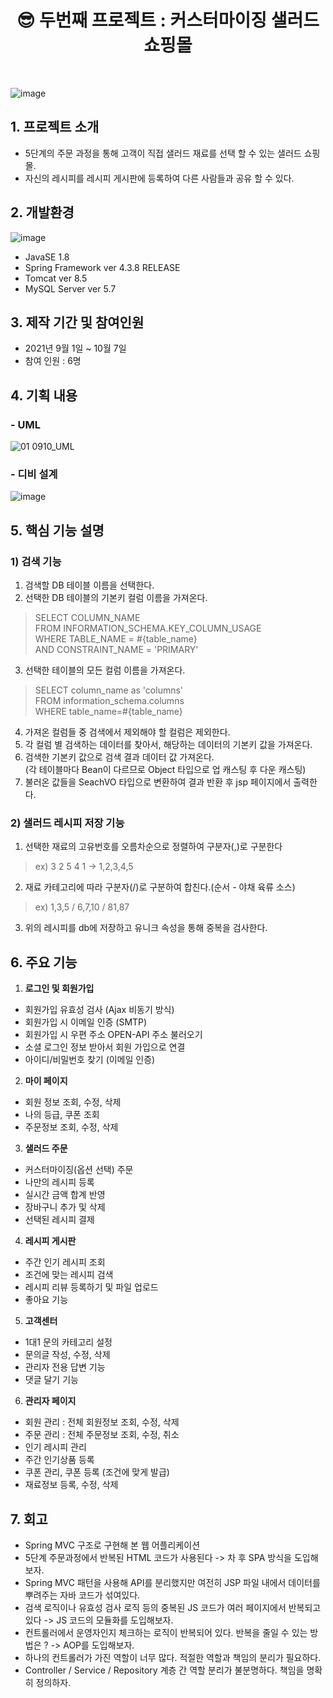 # <center> 😎 두번째 프로젝트 : 커스터마이징 샐러드 쇼핑몰 </center>
<br>

![image](https://user-images.githubusercontent.com/92525310/149265167-e87e19a5-ea38-4800-95bb-5703feedd350.png)

## 1. 프로젝트 소개
- 5단계의 주문 과정을 통해 고객이 직접 샐러드 재료를 선택 할 수 있는 샐러드 쇼핑몰.
- 자신의 레시피를 레시피 게시판에 등록하여 다른 사람들과 공유 할 수 있다.

## 2. 개발환경
![image](https://user-images.githubusercontent.com/92525310/148393565-f53a059f-8189-4b1d-86df-b6ad0dfd754f.png)
- JavaSE 1.8
- Spring Framework ver 4.3.8 RELEASE
- Tomcat ver 8.5
- MySQL Server ver 5.7

## 3. 제작 기간 및 참여인원
- 2021년 9월 1일 ~ 10월 7일
- 참여 인원 : 6명

## 4. 기획 내용
### - UML
![01 0910_UML](https://user-images.githubusercontent.com/92525310/149267222-dd2da9fa-2b6c-419e-98c2-a9daccacff22.jpg)

### - 디비 설계
![image](https://user-images.githubusercontent.com/92525310/149462199-4428181a-83e9-49f1-aa2a-f9da719a58c0.png)
 
## 5. 핵심 기능 설명

### 1) 검색 기능
1. 검색할 DB 테이블 이름을 선택한다.
2. 선택한 DB 테이블의 기본키 컬럼 이름을 가져온다.
 > SELECT COLUMN_NAME <br>
 > FROM INFORMATION_SCHEMA.KEY_COLUMN_USAGE <br>
 > WHERE TABLE_NAME = #{table_name} <br>
 > AND CONSTRAINT_NAME = 'PRIMARY' <br>
3. 선택한 테이블의 모든 컬럼 이름을 가져온다.
> SELECT column_name as 'columns' <br>
> FROM information_schema.columns <br>
> WHERE table_name=#{table_name} <br>
4. 가져온 컬럼들 중 검색에서 제외해야 할 컬럼은 제외한다.
5. 각 컬럼 별 검색하는 데이터를 찾아서, 해당하는 데이터의 기본키 값을 가져온다.
6. 검색한 기본키 값으로 검색 결과 데이터 값 가져온다.<br>
   (각 테이블마다 Bean이 다르므로 Object 타입으로 업 캐스팅 후 다운 캐스팅)
7. 불러온 값들을 SeachVO 타입으로 변환하여 결과 반환 후 jsp 페이지에서 출력한다. 

### 2) 샐러드 레시피 저장 기능

1. 선택한 재료의 고유번호를 오름차순으로 정렬하여 구분자(,)로 구분한다
> ex) 3 2 5 4 1 -> 1,2,3,4,5
2. 재료 카테고리에 따라 구분자(/)로 구분하여 합친다.(순서 - 야채 육류 소스)
> ex) 1,3,5 / 6,7,10 / 81,87
3. 위의 레시피를 db에 저장하고 유니크 속성을 통해 중복을 검사한다.

## 6. 주요 기능

1) <b> 로그인 및 회원가입 </b>
- 회원가입 유효성 검사 (Ajax 비동기 방식)
- 회원가입 시 이메일 인증 (SMTP)
- 회원가입 시 우편 주소 OPEN-API 주소 불러오기
- 소셜 로그인 정보 받아서 회원 가입으로 연결
- 아이디/비밀번호 찾기 (이메일 인증)

2) <b> 마이 페이지 </b>
- 회원 정보 조회, 수정, 삭제
- 나의 등급, 쿠폰 조회
- 주문정보 조회, 수정, 삭제

3) <b> 샐러드 주문 </b>
- 커스터마이징(옵션 선택) 주문
- 나만의 레시피 등록
- 실시간 금액 합계 반영
- 장바구니 추가 및 삭제
- 선택된 레시피 결제

4) <b> 레시피 게시판 </b>
- 주간 인기 레시피 조회
- 조건에 맞는 레시피 검색
- 레시피 리뷰 등록하기 및 파일 업로드
- 좋아요 기능

5) <b> 고객센터 </b>
- 1대1 문의 카테고리 설정
- 문의글 작성, 수정, 삭제
- 관리자 전용 답변 기능
- 댓글 달기 기능

6) <b> 관리자 페이지 </b>
- 회원 관리 : 전체 회원정보 조회, 수정, 삭제
- 주문 관리 : 전체 주문정보 조회, 수정, 취소
- 인기 레시피 관리
- 주간 인기상품 등록
- 쿠폰 관리, 쿠폰 등록 (조건에 맞게 발급)
- 재료정보 등록, 수정, 삭제

## 7. 회고
- Spring MVC 구조로 구현해 본 웹 어플리케이션
- 5단계 주문과정에서 반복된 HTML 코드가 사용된다 -> 차 후 SPA 방식을 도입해보자.
- Spring MVC 패턴을 사용해 API를 분리했지만 여전히 JSP 파일 내에서 데이터를 뿌려주는 자바 코드가 섞여있다.
- 검색 로직이나 유효성 검사 로직 등의 중복된 JS 코드가 여러 페이지에서 반복되고 있다 -> JS 코드의 모듈화를 도입해보자.
- 컨트롤러에서 운영자인지 체크하는 로직이 반복되어 있다. 반복을 줄일 수 있는 방법은 ? -> AOP를 도입해보자.
- 하나의 컨트롤러가 가진 역할이 너무 많다. 적절한 역할과 책임의 분리가 필요하다.
- Controller / Service / Repository 계층 간 역할 분리가 불분명하다. 책임을 명확히 정의하자.








